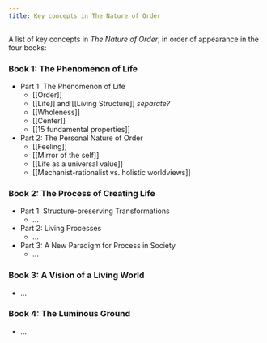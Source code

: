 ```yaml
---
title: Key concepts in The Nature of Order
---
```


A list of key concepts in _The Nature of Order_, in order of appearance in the four books:

### Book 1: The Phenomenon of Life

* Part 1: The Phenomenon of Life
	* [[Order]]
	* [[Life]] and [[Living Structure]] *separate?*
	* [[Wholeness]]
	* [[Center]]
	* [[15 fundamental properties]]
* Part 2: The Personal Nature of Order
	* [[Feeling]]
	* [[Mirror of the self]]
	* [[Life as a universal value]]
	* [[Mechanist-rationalist vs. holistic worldviews]]

### Book 2: The Process of Creating Life

* Part 1: Structure-preserving Transformations
	* …
* Part 2: Living Processes
	* …
* Part 3: A New Paradigm for Process in Society
	* …

### Book 3: A Vision of a Living World

* …

### Book 4: The Luminous Ground

* …
